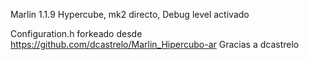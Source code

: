 Marlin 1.1.9 
Hypercube, mk2 directo, Debug level activado 

Configuration.h forkeado desde https://github.com/dcastrelo/Marlin_Hipercubo-ar
Gracias a dcastrelo


